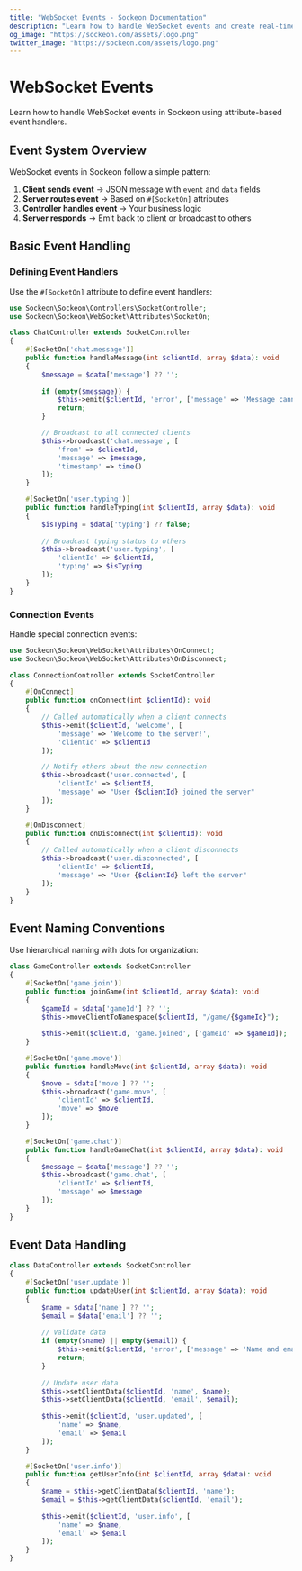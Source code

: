 ```yaml
---
title: "WebSocket Events - Sockeon Documentation"
description: "Learn how to handle WebSocket events and create real-time applications with Sockeon framework"
og_image: "https://sockeon.com/assets/logo.png"
twitter_image: "https://sockeon.com/assets/logo.png"
---
```


# WebSocket Events

Learn how to handle WebSocket events in Sockeon using attribute-based event handlers.

## Event System Overview

WebSocket events in Sockeon follow a simple pattern:

1. **Client sends event** → JSON message with `event` and `data` fields
2. **Server routes event** → Based on `#[SocketOn]` attributes
3. **Controller handles event** → Your business logic
4. **Server responds** → Emit back to client or broadcast to others

## Basic Event Handling

### Defining Event Handlers

Use the `#[SocketOn]` attribute to define event handlers:

```php
use Sockeon\Sockeon\Controllers\SocketController;
use Sockeon\Sockeon\WebSocket\Attributes\SocketOn;

class ChatController extends SocketController
{
    #[SocketOn('chat.message')]
    public function handleMessage(int $clientId, array $data): void
    {
        $message = $data['message'] ?? '';
        
        if (empty($message)) {
            $this->emit($clientId, 'error', ['message' => 'Message cannot be empty']);
            return;
        }

        // Broadcast to all connected clients
        $this->broadcast('chat.message', [
            'from' => $clientId,
            'message' => $message,
            'timestamp' => time()
        ]);
    }

    #[SocketOn('user.typing')]
    public function handleTyping(int $clientId, array $data): void
    {
        $isTyping = $data['typing'] ?? false;
        
        // Broadcast typing status to others
        $this->broadcast('user.typing', [
            'clientId' => $clientId,
            'typing' => $isTyping
        ]);
    }
}
```

### Connection Events

Handle special connection events:

```php
use Sockeon\Sockeon\WebSocket\Attributes\OnConnect;
use Sockeon\Sockeon\WebSocket\Attributes\OnDisconnect;

class ConnectionController extends SocketController
{
    #[OnConnect]
    public function onConnect(int $clientId): void
    {
        // Called automatically when a client connects
        $this->emit($clientId, 'welcome', [
            'message' => 'Welcome to the server!',
            'clientId' => $clientId
        ]);

        // Notify others about the new connection
        $this->broadcast('user.connected', [
            'clientId' => $clientId,
            'message' => "User {$clientId} joined the server"
        ]);
    }

    #[OnDisconnect]
    public function onDisconnect(int $clientId): void
    {
        // Called automatically when a client disconnects
        $this->broadcast('user.disconnected', [
            'clientId' => $clientId,
            'message' => "User {$clientId} left the server"
        ]);
    }
}
```

## Event Naming Conventions

Use hierarchical naming with dots for organization:

```php
class GameController extends SocketController
{
    #[SocketOn('game.join')]
    public function joinGame(int $clientId, array $data): void
    {
        $gameId = $data['gameId'] ?? '';
        $this->moveClientToNamespace($clientId, "/game/{$gameId}");
        
        $this->emit($clientId, 'game.joined', ['gameId' => $gameId]);
    }

    #[SocketOn('game.move')]
    public function handleMove(int $clientId, array $data): void
    {
        $move = $data['move'] ?? '';
        $this->broadcast('game.move', [
            'clientId' => $clientId,
            'move' => $move
        ]);
    }

    #[SocketOn('game.chat')]
    public function handleGameChat(int $clientId, array $data): void
    {
        $message = $data['message'] ?? '';
        $this->broadcast('game.chat', [
            'clientId' => $clientId,
            'message' => $message
        ]);
    }
}
```

## Event Data Handling

```php
class DataController extends SocketController
{
    #[SocketOn('user.update')]
    public function updateUser(int $clientId, array $data): void
    {
        $name = $data['name'] ?? '';
        $email = $data['email'] ?? '';
        
        // Validate data
        if (empty($name) || empty($email)) {
            $this->emit($clientId, 'error', ['message' => 'Name and email are required']);
            return;
        }
        
        // Update user data
        $this->setClientData($clientId, 'name', $name);
        $this->setClientData($clientId, 'email', $email);
        
        $this->emit($clientId, 'user.updated', [
            'name' => $name,
            'email' => $email
        ]);
    }

    #[SocketOn('user.info')]
    public function getUserInfo(int $clientId, array $data): void
    {
        $name = $this->getClientData($clientId, 'name');
        $email = $this->getClientData($clientId, 'email');
        
        $this->emit($clientId, 'user.info', [
            'name' => $name,
            'email' => $email
        ]);
    }
}
```
